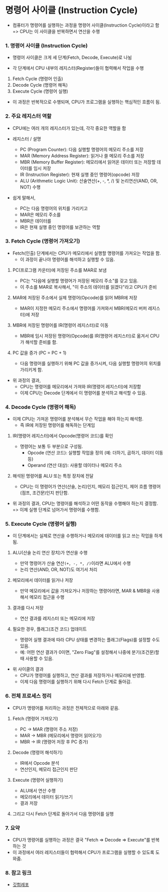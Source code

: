 # 명령어 사이클 (Instruction Cycle)

- 컴퓨터가 명령어를 실행하는 과정을 명령어 사이클(Instruction Cycle)이라고 함 => CPU는 이 사이클을 반복하면서 연산을 수행




### 1. 명령어 사이클 (Instruction Cycle)

- 명령어 사이클은 크게 세 단계(Fetch, Decode, Execute)로 나뉨

- 각 단계에서 CPU 내부의 레지스터(Register)들이 협력해서 작업을 수행

1. Fetch Cycle (명령어 인출)
2. Decode Cycle (명령어 해독)
3. Execute Cycle (명령어 실행)

- 이 과정은 반복적으로 수행되며, CPU가 프로그램을 실행하는 핵심적인 흐름이 됨.




### 2. 주요 레지스터 역할

- CPU에는 여러 개의 레지스터가 있는데, 각각 중요한 역할을 함

- 레지스터 / 설명
    - PC (Program Counter): 다음 실행할 명령어의 메모리 주소를 저장
    - MAR (Memory Address Register): 읽거나 쓸 메모리 주소를 저장
    - MBR (Memory Buffer Register): 메모리에서 읽어온 데이터 또는 저장할 데이터를 임시 저장
    - IR (Instruction Register): 현재 실행 중인 명령어(opcode) 저장
    - ALU (Arithmetic Logic Unit): 산술연산(+, -, *, /) 및 논리연산(AND, OR, NOT) 수행

- 쉽게 말해서,
    - PC는 다음 명령어의 위치를 가리키고
    - MAR은 메모리 주소를
    - MBR은 데이터를
    - IR은 현재 실행 중인 명령어를 보관하는 역할




### 3. Fetch Cycle (명령어 가져오기)

- Fetch(인출) 단계에서는 CPU가 메모리에서 실행할 명령어를 가져오는 작업을 함.
    - 이 과정이 끝나야 명령어를 해석하고 실행할 수 있음.

1. PC(프로그램 카운터)에 저장된 주소를 MAR로 보냄
    - PC는 "다음에 실행할 명령어가 저장된 메모리 주소"를 갖고 있음.
    - 이 주소를 MAR로 복사해서, "이 주소의 데이터를 읽겠다"라고 CPU가 준비

2. MAR에 저장된 주소에서 실제 명령어(Opcode)를 읽어 MBR에 저장
    - MAR이 지정한 메모리 주소에서 명령어를 가져와서 MBR(메모리 버퍼 레지스터)에 저장

3. MBR에 저장된 명령어를 IR(명령어 레지스터)로 이동
    - MBR에 임시 저장된 명령어(Opcode)를 IR(명령어 레지스터)로 옮겨서 CPU가 해석할 준비를 함.

4. PC 값을 증가 (PC = PC + 1)
    - 다음 명령어를 실행하기 위해 PC 값을 증가시켜, 다음 실행할 명령어의 위치를 가리키게 함.

- 위 과정의 결과,
    - CPU는 명령어를 메모리에서 가져와 IR(명령어 레지스터)에 저장함
    - 이제 CPU는 Decode 단계에서 이 명령어를 분석하고 해석할 수 있음.




### 4. Decode Cycle (명령어 해독)

- 이제 CPU는 가져온 명령어를 분석해서 무슨 작업을 해야 하는지 해석함.
    - 즉 IR에 저장된 명령어를 해독하는 단계임

1. IR(명령어 레지스터)에서 Opcode(명령어 코드)를 확인
    - 명령어는 보통 두 부분으로 구성됨.
        - Opcode (연산 코드): 실행할 작업을 정의 (예: 더하기, 곱하기, 데이터 이동 등)
        - Operand (연산 대상): 사용할 데이터나 메모리 주소

3. 해석된 명령어를 ALU 또는 특정 장치에 전달
    - CPU는 이 명령어가 연산(산술, 논리)인지, 메모리 접근인지, 제어 흐름 명령어(점프, 조건문)인지 판단함.

- 위 과정의 결과, CPU는 명령어를 해석하고 어떤 동작을 수행해야 하는지 결정함. => 이제 실행 단계로 넘어가서 명령어를 수행함.




### 5. Execute Cycle (명령어 실행)

- 이 단계에서는 실제로 연산을 수행하거나 메모리에 데이터를 읽고 쓰는 작업을 하게 됨.

1. ALU(산술 논리 연산 장치)가 연산을 수행
    - 만약 명령어가 산술 연산`(+, -, *, /)`이라면 ALU에서 수행
    - 논리 연산(AND, OR, NOT)도 여기서 처리

2. 메모리에서 데이터를 읽거나 저장
    - 만약 메모리에서 값을 가져오거나 저장하는 명령어라면, MAR & MBR을 사용해서 메모리 접근을 수행

3. 결과를 다시 저장
    - 연산 결과를 레지스터 또는 메모리에 저장

4. 필요한 경우, 플래그(조건 코드) 업데이트
    - 명령어 실행 결과에 따라 CPU 상태를 변경하는 플래그(Flags)를 설정할 수도 있음.
    - 예: 어떤 연산 결과가 0이면, "Zero Flag"를 설정해서 나중에 분기(조건문)할 때 사용할 수 있음.

- 위 사이클의 결과
    - CPU가 명령어를 실행하고, 연산 결과를 저장하거나 메모리에 반영함.
    - 이제 다음 명령어를 실행하기 위해 다시 Fetch 단계로 돌아감.




### 6. 전체 프로세스 정리

- CPU가 명령어를 처리하는 과정은 전체적으로 아래와 같음.

1. Fetch (명령어 가져오기)
    - PC → MAR (명령어 주소 저장)
    - MAR → MBR (메모리에서 명령어 읽어오기)
    - MBR → IR (명령어 저장 후 PC 증가)

2. Decode (명령어 해석하기)
    - IR에서 Opcode 분석
    - 연산인지, 메모리 접근인지 판단

3. Execute (명령어 실행하기)
    - ALU에서 연산 수행
    - 메모리에서 데이터 읽기/쓰기
    - 결과 저장

4. 그리고 다시 Fetch 단계로 돌아가서 다음 명령어를 실행




### 7. 요약

- CPU가 명령어를 실행하는 과정은 결국 "Fetch => Decode => Execute"를 반복하는 것
- 이 과정에서 여러 레지스터들이 협력해서 CPU가 프로그램을 실행할 수 있도록 도와줌.




### 8. 참고 링크

- [깃헙레포](https://github.com/gyoogle/tech-interview-for-developer/blob/master/Computer%20Science/Computer%20Architecture/%EB%AA%85%EB%A0%B9%EC%96%B4%20Cycle.md#%EB%AA%85%EB%A0%B9%EC%96%B4-cycle)
